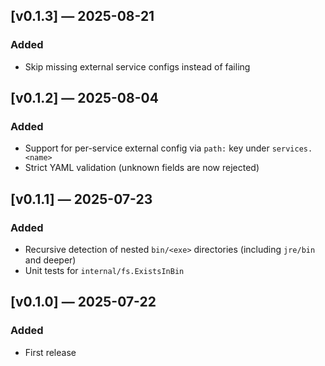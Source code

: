 ## [v0.1.3] — 2025-08-21

### Added
- Skip missing external service configs instead of failing 

## [v0.1.2] — 2025-08-04

### Added
- Support for per-service external config via `path:` key under `services.<name>`
- Strict YAML validation (unknown fields are now rejected)
  
## [v0.1.1] — 2025-07-23

### Added
- Recursive detection of nested `bin/<exe>` directories (including `jre/bin` and deeper)
- Unit tests for `internal/fs.ExistsInBin`

## [v0.1.0] — 2025-07-22
### Added
- First release